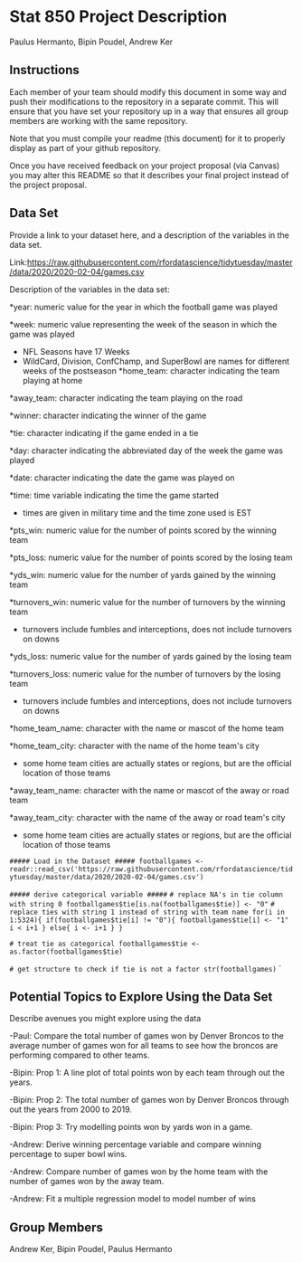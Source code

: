 Stat 850 Project Description
================
Paulus Hermanto, Bipin Poudel, Andrew Ker

## Instructions

Each member of your team should modify this document in some way and
push their modifications to the repository in a separate commit. This
will ensure that you have set your repository up in a way that ensures
all group members are working with the same repository.

Note that you must compile your readme (this document) for it to
properly display as part of your github repository.

Once you have received feedback on your project proposal (via Canvas)
you may alter this README so that it describes your final project
instead of the project proposal.

## Data Set

Provide a link to your dataset here, and a description of the variables
in the data set.

Link:https://raw.githubusercontent.com/rfordatascience/tidytuesday/master/data/2020/2020-02-04/games.csv

Description of the variables in the data set:

*year: numeric value for the year in which the football game was played  

*week: numeric value representing the week of the season in which the game was played  
  + NFL Seasons have 17 Weeks
  + WildCard, Division, ConfChamp, and SuperBowl are names for different weeks of the postseason
*home_team: character indicating the team playing at home  

*away_team: character indicating the team playing on the road  

*winner: character indicating the winner of the game  

*tie: character indicating if the game ended in a tie  

*day: character indicating the abbreviated day of the week the game was played  

*date: character indicating the date the game was played on  

*time: time variable indicating the time the game started
  + times are given in military time and the time zone used is EST  
  
*pts_win: numeric value for the number of points scored by the winning team  

*pts_loss: numeric value for the number of points scored by the losing team  

*yds_win: numeric value for the number of yards gained by the winning team  

*turnovers_win: numeric value for the number of turnovers by the winning team
  + turnovers include fumbles and interceptions, does not include turnovers on downs  
  
*yds_loss: numeric value for the number of yards gained by the losing team  

*turnovers_loss: numeric value for the number of turnovers by the losing team  
  + turnovers include fumbles and interceptions, does not include turnovers on downs  
  
*home_team_name: character with the name or mascot of the home team  

*home_team_city: character with the name of the home team's city
  + some home team cities are actually states or regions, but are the official location of those teams  
  
*away_team_name: character with the name or mascot of the away or road team  

*away_team_city: character with the name of the away or road team's city
  + some home team cities are actually states or regions, but are the official location of those teams
  
`##### Load in the Dataset #####
footballgames <- readr::read_csv('https://raw.githubusercontent.com/rfordatascience/tidytuesday/master/data/2020/2020-02-04/games.csv')`

`##### derive categorical variable #####`
`# replace NA's in tie column with string 0
footballgames$tie[is.na(footballgames$tie)] <- "0"`
`# replace ties with string 1 instead of string with team name
for(i in 1:5324){
  if(footballgames$tie[i] != "0"){
    footballgames$tie[i] <- "1"
    i < i+1
  }
  else{
    i <- i+1
  }
}`

`# treat tie as categorical
footballgames$tie <- as.factor(footballgames$tie)`


`# get structure to check if tie is not a factor
str(footballgames)`
`


## Potential Topics to Explore Using the Data Set

Describe avenues you might explore using the data

-Paul: Compare the total number of games won by Denver Broncos to the average number of games won for all teams to see how the broncos are performing compared to other teams.

-Bipin: Prop 1: A line plot of total points won by each team through out the years.

-Bipin: Prop 2: The total number of games won by Denver Broncos through out the years from 2000 to 2019. 

-Bipin: Prop 3: Try modelling points won by yards won in a game.

-Andrew: Derive winning percentage variable and compare winning percentage to super bowl wins.

-Andrew: Compare number of games won by the home team with the number of games won by the away team.

-Andrew: Fit a multiple regression model to model number of wins


## Group Members

Andrew Ker, Bipin Poudel, Paulus Hermanto
